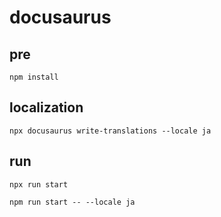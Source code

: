 # docusaurus

## pre

```shell
npm install
```

## localization

```shell
npx docusaurus write-translations --locale ja
```

## run

```shell
npx run start
```

```shell
npm run start -- --locale ja
```